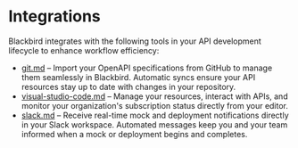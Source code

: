 # Integrations

Blackbird integrates with the following tools in your API development lifecycle to enhance workflow efficiency:

* [git.md](git.md "mention") – Import your OpenAPI specifications from GitHub to manage them seamlessly in Blackbird. Automatic syncs ensure your API resources stay up to date with changes in your repository.
* [visual-studio-code.md](visual-studio-code.md "mention") – Manage your resources, interact with APIs, and monitor your organization's subscription status directly from your editor.
* [slack.md](slack.md "mention") – Receive real-time mock and deployment notifications directly in your Slack workspace. Automated messages keep you and your team informed when a mock or deployment begins and completes.
